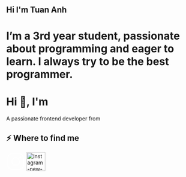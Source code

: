 ## Hi I'm Tuan Anh
<h1 style>I’m a 3rd year student, passionate about programming and eager to learn. I always try to be the best programmer.</h1>


<h1>Hi 👋, I'm </h1>
<p>A passionate frontend developer from </p>
<h2>⚡️ Where to find me</h2>
<p>
  <a target="_blank" href="https://www.facebook.com/https://www.facebook.com/tuanhdev66" style="display: inline-block;"><svg xmlns="http://www.w3.org/2000/svg" x="0px" y="0px" width="50" height="50" viewBox="0,0,256,256">
<g fill="#ffffff" fill-rule="nonzero" stroke="none" stroke-width="1" stroke-linecap="butt" stroke-linejoin="miter" stroke-miterlimit="10" stroke-dasharray="" stroke-dashoffset="0" font-family="none" font-weight="none" font-size="none" text-anchor="none" style="mix-blend-mode: normal"><g transform="scale(5.12,5.12)"><path d="M16,3c-7.16752,0 -13,5.83248 -13,13v18c0,7.16752 5.83248,13 13,13h18c7.16752,0 13,-5.83248 13,-13v-18c0,-7.16752 -5.83248,-13 -13,-13zM16,5h18c6.08648,0 11,4.91352 11,11v18c0,6.08648 -4.91352,11 -11,11h-18c-6.08648,0 -11,-4.91352 -11,-11v-18c0,-6.08648 4.91352,-11 11,-11zM37,11c-1.10457,0 -2,0.89543 -2,2c0,1.10457 0.89543,2 2,2c1.10457,0 2,-0.89543 2,-2c0,-1.10457 -0.89543,-2 -2,-2zM25,14c-6.06329,0 -11,4.93671 -11,11c0,6.06329 4.93671,11 11,11c6.06329,0 11,-4.93671 11,-11c0,-6.06329 -4.93671,-11 -11,-11zM25,16c4.98241,0 9,4.01759 9,9c0,4.98241 -4.01759,9 -9,9c-4.98241,0 -9,-4.01759 -9,-9c0,-4.98241 4.01759,-9 9,-9z"></path></g></g>
</svg></a>
  <a target="_blank" href="https://www.instagram.com/https://www.instagram.com/tuanh_66" style="display: inline-block;"><img width="50" height="50" src="https://img.icons8.com/ios/50/instagram-new--v1.png" alt="instagram-new--v1"/></a>
</p>
